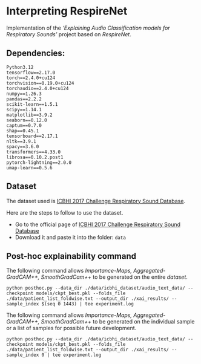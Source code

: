 # Interpreting RespireNet

Implementation of the _‘Explaining Audio Classification models for Respiratory Sounds’_ project based on _RespireNet_. 

## Dependencies:
```
Python3.12
tensorflow==2.17.0
torch==2.4.0+cu124
torchvision==0.19.0+cu124
torchaudio==2.4.0+cu124
numpy==1.26.3
pandas==2.2.2
scikit-learn==1.5.1
scipy==1.14.1
matplotlib==3.9.2
seaborn==0.12.0
captum==0.7.0
shap==0.45.1
tensorboard==2.17.1
nltk==3.9.1
spacy==3.6.0
transformers==4.33.0
librosa==0.10.2.post1
pytorch-lightning==2.0.0
umap-learn==0.5.6
```

## Dataset
The dataset used is [ICBHI 2017 Challenge Respiratory Sound Database](https://bhichallenge.med.auth.gr/ICBHI_2017_Challenge). 


Here are the steps to follow to use the dataset. 
* Go to the official page of [ICBHI 2017 Challenge Respiratory Sound Database](https://bhichallenge.med.auth.gr/ICBHI_2017_Challenge)
* Download it and paste it into the folder: ```data```

## Post-hoc explainability command
The following command allows _Importance-Maps, Aggregated-GradCAM++, SmoothGradCam++_ to be generated on the entire _dataset_.  
```
python posthoc.py --data_dir ./data/icbhi_dataset/audio_text_data/ --checkpoint models/ckpt_best.pkl --folds_file ./data/patient_list_foldwise.txt --output_dir ./xai_results/ --sample_index $(seq 0 1443) | tee experiment.log
```
The following command allows _Importance-Maps, Aggregated-GradCAM++, SmoothGradCam++_ to be generated on the individual sample or a list of samples for possible future development. 
```
python posthoc.py --data_dir ./data/icbhi_dataset/audio_text_data/ --checkpoint models/ckpt_best.pkl --folds_file ./data/patient_list_foldwise.txt --output_dir ./xai_results/ --sample_index 0 | tee experiment.log
```

